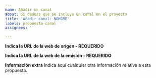 ```yaml
---
name: Añadir un canal
about: Si deseas que se incluya un canal en el proyecto
title: 'Añadir canal: NOMBRE'
labels: propuesta-canal
assignees: ''

---
```


**Indica la URL de la web de origen - REQUERIDO**

**Indica la URL de la web de la emisión - REQUERIDO**

**Información extra**
Indica aquí cualquier otra información relativa a esta propuesta.
